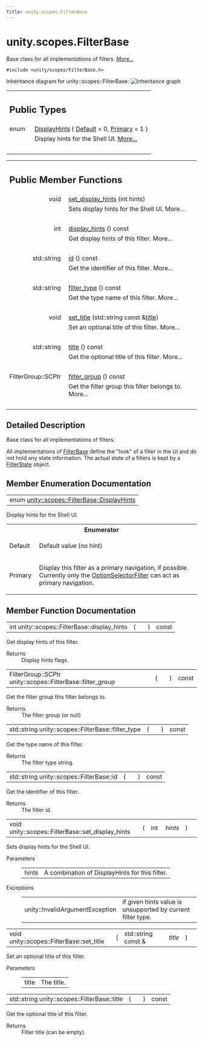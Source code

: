 ```yaml
---
Title: unity.scopes.FilterBase
---
```


# unity.scopes.FilterBase

<p>Base class for all implementations of filters.  
<a href="#details">More...</a></p>
<p><code>#include &lt;unity/scopes/FilterBase.h&gt;</code></p>
Inheritance diagram for unity::scopes::FilterBase:
<img src="https://developer.ubuntu.com/static/devportal_uploaded/24fbb5f8-0877-4514-9819-56ec249d6214-../unity.scopes.FilterBase/classunity_1_1scopes_1_1_filter_base__inherit__graph.png" border="0" alt="Inheritance graph"/>
<table class="memberdecls">
<tr class="heading"><td colspan="2"><h2 class="groupheader">
Public Types</h2></td></tr>
<tr class="memitem:ab9e833d5e4029fed745d15ba63715159"><td class="memItemLeft" align="right" valign="top">enum &#160;</td><td class="memItemRight" valign="bottom"><a class="el" href="#ab9e833d5e4029fed745d15ba63715159">DisplayHints</a> { <a class="el" href="#ab9e833d5e4029fed745d15ba63715159a277f24de7d0bcc7e8ec8bfe0639f356f">Default</a> = 0, 
<a class="el" href="#ab9e833d5e4029fed745d15ba63715159a8c8262ffd071c61b213ec489b64bdf56">Primary</a> = 1
}</td></tr>
<tr class="memdesc:ab9e833d5e4029fed745d15ba63715159"><td class="mdescLeft">&#160;</td><td class="mdescRight">Display hints for the Shell UI.  <a href="#ab9e833d5e4029fed745d15ba63715159">More...</a><br /></td></tr>
<tr class="separator:ab9e833d5e4029fed745d15ba63715159"><td class="memSeparator" colspan="2">&#160;</td></tr>
</table><table class="memberdecls">
<tr class="heading"><td colspan="2"><h2 class="groupheader">
Public Member Functions</h2></td></tr>
<tr class="memitem:ab4ab1b600ce3967dc50255e736c6d02e"><td class="memItemLeft" align="right" valign="top">void&#160;</td><td class="memItemRight" valign="bottom"><a class="el" href="#ab4ab1b600ce3967dc50255e736c6d02e">set_display_hints</a> (int hints)</td></tr>
<tr class="memdesc:ab4ab1b600ce3967dc50255e736c6d02e"><td class="mdescLeft">&#160;</td><td class="mdescRight">Sets display hints for the Shell UI.  More...<br /></td></tr>
<tr class="separator:ab4ab1b600ce3967dc50255e736c6d02e"><td class="memSeparator" colspan="2">&#160;</td></tr>
<tr class="memitem:a8f20819591155edaab29d535c5c4c261"><td class="memItemLeft" align="right" valign="top">int&#160;</td><td class="memItemRight" valign="bottom"><a class="el" href="#a8f20819591155edaab29d535c5c4c261">display_hints</a> () const </td></tr>
<tr class="memdesc:a8f20819591155edaab29d535c5c4c261"><td class="mdescLeft">&#160;</td><td class="mdescRight">Get display hints of this filter.  More...<br /></td></tr>
<tr class="separator:a8f20819591155edaab29d535c5c4c261"><td class="memSeparator" colspan="2">&#160;</td></tr>
<tr class="memitem:a1f2d96647b23af77b1ff1cffc80f3868"><td class="memItemLeft" align="right" valign="top">std::string&#160;</td><td class="memItemRight" valign="bottom"><a class="el" href="#a1f2d96647b23af77b1ff1cffc80f3868">id</a> () const </td></tr>
<tr class="memdesc:a1f2d96647b23af77b1ff1cffc80f3868"><td class="mdescLeft">&#160;</td><td class="mdescRight">Get the identifier of this filter.  More...<br /></td></tr>
<tr class="separator:a1f2d96647b23af77b1ff1cffc80f3868"><td class="memSeparator" colspan="2">&#160;</td></tr>
<tr class="memitem:aadc7344c951961331dcbe67149d56c78"><td class="memItemLeft" align="right" valign="top">std::string&#160;</td><td class="memItemRight" valign="bottom"><a class="el" href="#aadc7344c951961331dcbe67149d56c78">filter_type</a> () const </td></tr>
<tr class="memdesc:aadc7344c951961331dcbe67149d56c78"><td class="mdescLeft">&#160;</td><td class="mdescRight">Get the type name of this filter.  More...<br /></td></tr>
<tr class="separator:aadc7344c951961331dcbe67149d56c78"><td class="memSeparator" colspan="2">&#160;</td></tr>
<tr class="memitem:aec8ceae8141811833af087ba2ebe086c"><td class="memItemLeft" align="right" valign="top">void&#160;</td><td class="memItemRight" valign="bottom"><a class="el" href="#aec8ceae8141811833af087ba2ebe086c">set_title</a> (std::string const &amp;<a class="el" href="#a3f0c324b3aac39bb8967fc900f3a909e">title</a>)</td></tr>
<tr class="memdesc:aec8ceae8141811833af087ba2ebe086c"><td class="mdescLeft">&#160;</td><td class="mdescRight">Set an optional title of this filter.  More...<br /></td></tr>
<tr class="separator:aec8ceae8141811833af087ba2ebe086c"><td class="memSeparator" colspan="2">&#160;</td></tr>
<tr class="memitem:a3f0c324b3aac39bb8967fc900f3a909e"><td class="memItemLeft" align="right" valign="top">std::string&#160;</td><td class="memItemRight" valign="bottom"><a class="el" href="#a3f0c324b3aac39bb8967fc900f3a909e">title</a> () const </td></tr>
<tr class="memdesc:a3f0c324b3aac39bb8967fc900f3a909e"><td class="mdescLeft">&#160;</td><td class="mdescRight">Get the optional title of this filter.  More...<br /></td></tr>
<tr class="separator:a3f0c324b3aac39bb8967fc900f3a909e"><td class="memSeparator" colspan="2">&#160;</td></tr>
<tr class="memitem:afff4685371fe67e6f87f58e31f69a037"><td class="memItemLeft" align="right" valign="top">FilterGroup::SCPtr&#160;</td><td class="memItemRight" valign="bottom"><a class="el" href="#afff4685371fe67e6f87f58e31f69a037">filter_group</a> () const </td></tr>
<tr class="memdesc:afff4685371fe67e6f87f58e31f69a037"><td class="mdescLeft">&#160;</td><td class="mdescRight">Get the filter group this filter belongs to.  More...<br /></td></tr>
<tr class="separator:afff4685371fe67e6f87f58e31f69a037"><td class="memSeparator" colspan="2">&#160;</td></tr>
</table>
<a name="details" id="details"></a><h2 class="groupheader">Detailed Description</h2>
<p>Base class for all implementations of filters. </p>
<p>All implementations of <a class="el" href="index.html" title="Base class for all implementations of filters. ">FilterBase</a> define the "look" of a filter in the UI and do not hold any state information. The actual state of a filters is kept by a <a class="el" href="unity.scopes.FilterState.md" title="Stores the state of multiple filters. ">FilterState</a> object. </p>
<h2 class="groupheader">Member Enumeration Documentation</h2>
<table class="memname">
<tr>
<td class="memname">enum <a class="el" href="#ab9e833d5e4029fed745d15ba63715159">unity::scopes::FilterBase::DisplayHints</a></td>
</tr>
</table>
<p>Display hints for the Shell UI. </p>
<table class="fieldtable">
<tr><th colspan="2">Enumerator</th></tr><tr><td class="fieldname">Default&#160;</td><td class="fielddoc">
<p>Default value (no hint) </p>
</td></tr>
<tr><td class="fieldname">Primary&#160;</td><td class="fielddoc">
<p>Display this filter as a primary navigation, if possible. Currently only the <a class="el" href="unity.scopes.OptionSelectorFilter.md" title="A selection filter that displays a list of choices and allows one or more of them to be selected...">OptionSelectorFilter</a> can act as primary navigation. </p>
</td></tr>
</table>
<h2 class="groupheader">Member Function Documentation</h2>
<table class="memname">
<tr>
<td class="memname">int unity::scopes::FilterBase::display_hints </td>
<td>(</td>
<td class="paramname"></td><td>)</td>
<td> const</td>
</tr>
</table>
<p>Get display hints of this filter. </p>
<dl class="section return"><dt>Returns</dt><dd>Display hints flags. </dd></dl>
<table class="memname">
<tr>
<td class="memname">FilterGroup::SCPtr unity::scopes::FilterBase::filter_group </td>
<td>(</td>
<td class="paramname"></td><td>)</td>
<td> const</td>
</tr>
</table>
<p>Get the filter group this filter belongs to. </p>
<dl class="section return"><dt>Returns</dt><dd>The filter group (or null) </dd></dl>
<table class="memname">
<tr>
<td class="memname">std::string unity::scopes::FilterBase::filter_type </td>
<td>(</td>
<td class="paramname"></td><td>)</td>
<td> const</td>
</tr>
</table>
<p>Get the type name of this filter. </p>
<dl class="section return"><dt>Returns</dt><dd>The filter type string. </dd></dl>
<table class="memname">
<tr>
<td class="memname">std::string unity::scopes::FilterBase::id </td>
<td>(</td>
<td class="paramname"></td><td>)</td>
<td> const</td>
</tr>
</table>
<p>Get the identifier of this filter. </p>
<dl class="section return"><dt>Returns</dt><dd>The filter id. </dd></dl>
<table class="memname">
<tr>
<td class="memname">void unity::scopes::FilterBase::set_display_hints </td>
<td>(</td>
<td class="paramtype">int&#160;</td>
<td class="paramname"><em>hints</em></td><td>)</td>
<td></td>
</tr>
</table>
<p>Sets display hints for the Shell UI. </p>
<dl class="params"><dt>Parameters</dt><dd>
<table class="params">
<tr><td class="paramname">hints</td><td>A combination of DisplayHints for this filter. </td></tr>
</table>
</dd>
</dl>
<dl class="exception"><dt>Exceptions</dt><dd>
<table class="exception">
<tr><td class="paramname">unity::InvalidArgumentException</td><td>if given hints value is unsupported by current filter type. </td></tr>
</table>
</dd>
</dl>
<table class="memname">
<tr>
<td class="memname">void unity::scopes::FilterBase::set_title </td>
<td>(</td>
<td class="paramtype">std::string const &amp;&#160;</td>
<td class="paramname"><em>title</em></td><td>)</td>
<td></td>
</tr>
</table>
<p>Set an optional title of this filter. </p>
<dl class="params"><dt>Parameters</dt><dd>
<table class="params">
<tr><td class="paramname">title</td><td>The title. </td></tr>
</table>
</dd>
</dl>
<table class="memname">
<tr>
<td class="memname">std::string unity::scopes::FilterBase::title </td>
<td>(</td>
<td class="paramname"></td><td>)</td>
<td> const</td>
</tr>
</table>
<p>Get the optional title of this filter. </p>
<dl class="section return"><dt>Returns</dt><dd>Filter title (can be empty). </dd></dl>
